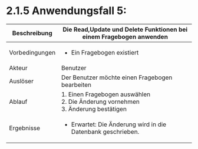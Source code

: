# 2.1.5 Anwendungsfall 5: 

| Beschreibung | Die Read,Update und Delete Funktionen bei einem Fragebogen anwenden |
| ------------- | --- |
| Vorbedingungen | <ul><li> Ein Fragebogen existiert </li></ul> |
| Akteur | Benutzer |
| Auslöser | Der Benutzer möchte einen Fragebogen bearbeiten |
| Ablauf | 1. Einen Fragebogen auswählen <br/> 2. Die Änderung vornehmen <br/> 3. Änderung bestätigen |
| Ergebnisse | <ul><li>Erwartet: Die Änderung wird in die Datenbank geschrieben. </li></ul> |
